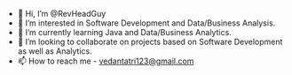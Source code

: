 - 👋 Hi, I’m @RevHeadGuy
- 👀 I’m interested in Software Development and Data/Business Analysis.
- 🌱 I’m currently learning Java and Data/Business Analytics.
- 💞️ I’m looking to collaborate on projects based on Software Development as well as Analytics.
- 📫 How to reach me - vedantatri123@gmail.com

<!---
RevHeadGuy/RevHeadGuy is a ✨ special ✨ repository because its `README.md` (this file) appears on your GitHub profile.
You can click the Preview link to take a look at your changes.
--->
